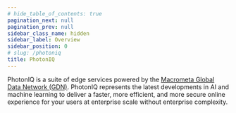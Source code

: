 ```yaml
---
# hide_table_of_contents: true
pagination_next: null
pagination_prev: null
sidebar_class_name: hidden
sidebar_label: Overview
sidebar_position: 0
# slug: /photoniq
title: PhotonIQ
---
```


PhotonIQ is a suite of edge services powered by the [Macrometa Global Data Network (GDN)](../index.md). PhotonIQ represents the latest developments in AI and machine learning to deliver a faster, more efficient, and more secure online experience for your users at enterprise scale without enterprise complexity.

<grid cols={3}>
  <card
    heading="PhotonIQ Prerendering"
    description="Enhance SEO and website performance."
    href="/photoniq/prerendering"
  />
  <card
    heading="PhotonIQ Fingerprint"
    description="Accurately identify anonymous visitors."
    href="/"
  />
  <card
    heading="PhotonIQ Virtual Waiting Rooms"
    description="Control and manage website traffic."
    href="/"
  />
</grid>
<grid cols={3}>
  <card
    heading="PhotonIQ Edge Side Tagging"
    description="Move third-party scripts to the edge."
    href="/"
  />
  <card
    heading="PhotonIQ Performance Proxy"
    description="Enhance website performance by streamlining your CSS and JS."
    href="/"
  />
  <card
    heading="PhotonIQ APIs"
    description="API references for PhotonIQ services."
    href="/"
  />
</grid>
